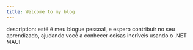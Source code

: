 ```yaml
---
title: Welcome to my blog
---
```

description: esté é meu blogue pessoal, e espero contribuir no seu aprendizado, ajudando você a conhecer coisas incríveis usando o .NET MAUI
